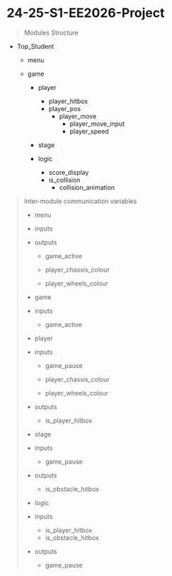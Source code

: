 # 24-25-S1-EE2026-Project

> Modules Structure

- Top_Student

  - menu

  - game

    - player
      - player_hitbox
      - player_pos
        - player_move
          - player_move_input
          - player_speed
    
    - stage

    - logic
      - score_display
      - is_collision
        - collision_animation

> Inter-module communication variables
> - menu
>  
>  - inputs
>  
>  - outputs
>    - game_active
>        
>    - player_chassis_colour
>    - player_wheels_colour
>
> - game
>
>  - inputs
>    - game_active
>    
> - player
>
>  - inputs
>    - game_pause
>  
>    - player_chassis_colour
>    - player_wheels_colour
>  
>  - outputs
>    - is_player_hitbox
>
> - stage
>
>  - inputs
>    - game_pause
>
>  - outputs
>    - is_obstacle_hitbox
>
> - logic
>
>  - inputs
>    - is_player_hitbox
>    - is_obstacle_hitbox
>
>  - outputs
>    - game_pause



